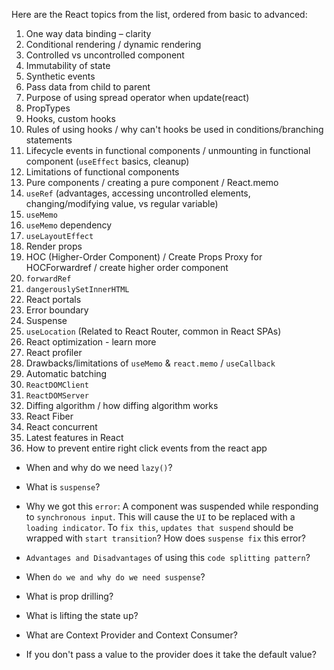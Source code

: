 Here are the React topics from the list, ordered from basic to advanced:

1.  One way data binding – clarity
2.  Conditional rendering / dynamic rendering
3.  Controlled vs uncontrolled component
4.  Immutability of state
5.  Synthetic events
6.  Pass data from child to parent
7.  Purpose of using spread operator when update(react)
8.  PropTypes
9.  Hooks, custom hooks
10. Rules of using hooks / why can't hooks be used in conditions/branching statements
11. Lifecycle events in functional components / unmounting in functional component (`useEffect` basics, cleanup)
12. Limitations of functional components
13. Pure components / creating a pure component / React.memo
14. `useRef` (advantages, accessing uncontrolled elements, changing/modifying value, vs regular variable)
15. `useMemo`
16. `useMemo` dependency
17. `useLayoutEffect`
18. Render props
19. HOC (Higher-Order Component) / Create Props Proxy for HOCForwardref / create higher order component
20. `forwardRef`
21. `dangerouslySetInnerHTML`
22. React portals
23. Error boundary
24. Suspense
25. `useLocation` (Related to React Router, common in React SPAs)
26. React optimization - learn more
27. React profiler
28. Drawbacks/limitations of `useMemo` & `react.memo` / `useCallback`
29. Automatic batching
30. `ReactDOMClient`
31. `ReactDOMServer`
32. Diffing algorithm / how diffing algorithm works
33. React Fiber
34. React concurrent
35. Latest features in React
36. How to prevent entire right click events from the react app

- When and why do we need `lazy()`?
- What is `suspense`?
- Why we got this `error`: A component was suspended while responding to `synchronous input`. This will cause the `UI` to be replaced with a `loading indicator`. To `fix this`, `updates that suspend` should be wrapped with `start transition`? How does `suspense fix` this error?
- `Advantages and Disadvantages` of using this `code splitting pattern`?
- When `do we and why do we need suspense`?



- What is prop drilling?
- What is lifting the state up?
- What are Context Provider and Context Consumer?
- If you don't pass a value to the provider does it take the default value?
